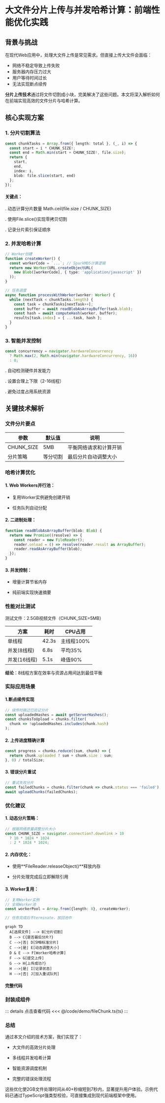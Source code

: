 # 大文件分片上传与并发哈希计算：前端性能优化实践

## 背景与挑战
在现代Web应用中，处理大文件上传是常见需求。但直接上传大文件会面临：
- 网络不稳定导致上传失败
- 服务器内存压力过大
- 用户等待时间过长
- 无法实现断点续传

**分片上传技术**通过将文件切割成小块，完美解决了这些问题。本文将深入解析如何在前端实现高效的文件分片与哈希计算。

## 核心实现方案

### 1. 分片切割算法
```typescript
const chunkTasks = Array.from({ length: total }, (_, i) => {
  const start = i * CHUNK_SIZE!;
  const end = Math.min(start + CHUNK_SIZE!, file.size);
  return { 
    start, 
    end, 
    index: i, 
    blob: file.slice(start, end) 
  };
});
```

#### 关键点：

. 动态计算分片数量 Math.ceil(file.size / CHUNK_SIZE)

. 使用File.slice()实现零拷贝切割

. 记录分片索引保证顺序

### 2. 并发哈希计算
```typescript
// Worker创建
function createWorker() {
  const workerCode = `...`; // SparkMD5计算逻辑
  return new Worker(URL.createObjectURL(
    new Blob([workerCode], { type: 'application/javascript' })
  ));
}

// 任务调度
async function processWithWorker(worker: Worker) {
  while (nextTask < chunkTasks.length) {
    const task = chunkTasks[nextTask++];
    const buffer = await readBlobAsArrayBuffer(task.blob);
    const hash = await computeHash(worker, buffer);
    results[task.index] = { ...task, hash };
  }
}
```

### 3. 智能并发控制

```typescript
const concurrency = navigator.hardwareConcurrency 
  ? Math.max(2, Math.min(navigator.hardwareConcurrency, 16))
  : 8;
```

. 自动检测硬件并发能力

. 设置合理上下限（2-16线程）

. 避免过度占用系统资源

## 关键技术解析

### 文件分片要点

| 参数 | 默认值 | 说明 |
| --- | --- | --- |
| CHUNK_SIZE | 5MB | 平衡网络请求和计算开销 |
| 分片策略 | 等分切割 | 最后分片自动调整大小 |

### 哈希计算优化

#### 1. Web Workers并行池：

- 复用Worker实例避免创建开销

- 任务队列自动分配

#### 2. 二进制处理：

```typescript
function readBlobAsArrayBuffer(blob: Blob) {
  return new Promise((resolve) => {
    const reader = new FileReader();
    reader.onload = () => resolve(reader.result as ArrayBuffer);
    reader.readAsArrayBuffer(blob);
  });
}
```

#### 3. 并发控制：

- 增量计算节省内存

- 纯前端实现快速摘要

### 性能对比测试

测试文件：2.5GB视频文件（CHUNK_SIZE=5MB）

| 方案 | 耗时 | CPU占用 |
| --- | --- | --- |
| 单线程 | 42.3s | 主线程100% |
| 并发(8线程) | 6.8s | 平均35% |
| 并发(16线程) | 5.1s | 峰值90% |

**结论**：8线程方案在效率与资源占用间达到最佳平衡

### 实际应用场景

#### 1.断点续传实现

```typescript
// 续传时跳过已验证分片
const uploadedHashes = await getServerHashes();
const chunksToUpload = chunks.filter(
  chunk => !uploadedHashes.includes(chunk.hash)
);

```
#### 2. 上传进度精确计算
```typescript
const progress = chunks.reduce((sum, chunk) => {
  return chunk.uploaded ? sum + chunk.size : sum;
}, 0) / totalSize;
```
#### 3. 错误分片重试
```typescript
// 重试失败分片
const failedChunks = chunks.filter(chunk => chunk.status === 'failed');
await uploadChunks(failedChunks);
```

### 优化建议
#### 1. 动态分片策略：
```typescript
// 根据网络质量调整分片大小
const CHUNK_SIZE = navigator.connection?.downlink > 10 
  ? 10 * 1024 * 1024 
  : 2 * 1024 * 1024;
```

#### 2. 内存优化：
- 使用**FileReader.releaseObject()**释放内存

- 分片处理完成后立即解除引用

#### 3. Worker复用：

```typescript
// 复用Worker实例
// 全局Worker池
const workerPool = Array.from({length: 8}, createWorker);

// 任务完成后不terminate，放回池中
```

```mermaid
graph TD
  A[选择文件] --> B[分片切割]
  B --> C{是否最后分片?}
  C -->|否| D[5MB标准分片]
  C -->|是| E[动态调整大小]
  D & E --> F[Worker哈希计算]
  F --> G[提交上传]
  G --> H{上传成功?}
  H -->|是| I[记录状态]
  H -->|否| J[加入重试队列]
```

#### 完整代码

### 封装成组件
::: details 点击查看代码
<<< @/code/demo/fileChunk.ts{ts}
:::




### 总结

通过本文介绍的技术方案，我们实现了：

- 大文件的高效分片处理

- 多线程并发哈希计算

- 智能资源调度机制

- 完整的错误处理流程

这些优化使2GB文件处理时间从40+秒缩短到7秒内，显著提升用户体验。示例代码已通过TypeScript强类型校验，可直接集成到现代前端框架中使用。